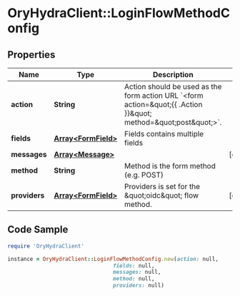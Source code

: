 # OryHydraClient::LoginFlowMethodConfig

## Properties

Name | Type | Description | Notes
------------ | ------------- | ------------- | -------------
**action** | **String** | Action should be used as the form action URL &#x60;&lt;form action&#x3D;\&quot;{{ .Action }}\&quot; method&#x3D;\&quot;post\&quot;&gt;&#x60;. | 
**fields** | [**Array&lt;FormField&gt;**](FormField.md) | Fields contains multiple fields | 
**messages** | [**Array&lt;Message&gt;**](Message.md) |  | [optional] 
**method** | **String** | Method is the form method (e.g. POST) | 
**providers** | [**Array&lt;FormField&gt;**](FormField.md) | Providers is set for the \&quot;oidc\&quot; flow method. | [optional] 

## Code Sample

```ruby
require 'OryHydraClient'

instance = OryHydraClient::LoginFlowMethodConfig.new(action: null,
                                 fields: null,
                                 messages: null,
                                 method: null,
                                 providers: null)
```


